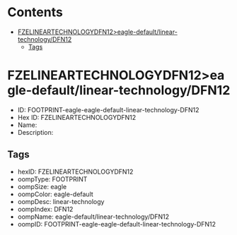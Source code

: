 



Contents
========

* [FZELINEARTECHNOLOGYDFN12>eagle-default/linear-technology/DFN12](#fzelineartechnologydfn12eagle-defaultlinear-technologydfn12)
	* [Tags](#tags)

# FZELINEARTECHNOLOGYDFN12>eagle-default/linear-technology/DFN12

- ID: FOOTPRINT-eagle-eagle-default-linear-technology-DFN12
- Hex ID: FZELINEARTECHNOLOGYDFN12
- Name: 
- Description: 

## Tags

- hexID: FZELINEARTECHNOLOGYDFN12
- oompType: FOOTPRINT
- oompSize: eagle
- oompColor: eagle-default
- oompDesc: linear-technology
- oompIndex: DFN12
- oompName: eagle-default/linear-technology/DFN12
- oompID: FOOTPRINT-eagle-eagle-default-linear-technology-DFN12
